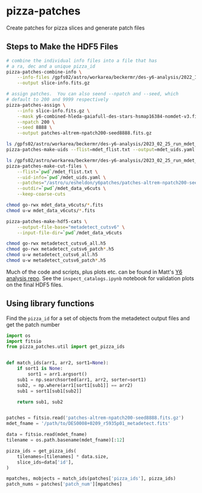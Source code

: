 # pizza-patches
Create patches for pizza slices and generate patch files

## Steps to Make the HDF5 Files

```bash
# combine the individual info files into a file that has
# a ra, dec and a unique pizza_id
pizza-patches-combine-info \
    --info-files /gpfs02/astro/workarea/beckermr/des-y6-analysis/2022_10_03_extract_slice_info/pz_data/*fits \
    --output slice-info.fits.gz

# assign patches.  You can also seend --npatch and --seed, which
# default to 200 and 9999 respectively
pizza-patches-assign \
    --info slice-info.fits.gz \
    --mask y6-combined-hleda-gaiafull-des-stars-hsmap16384-nomdet-v3.fits \
    --npatch 200 \
    --seed 8888 \
    --output patches-altrem-npatch200-seed8888.fits.gz

ls /gpfs02/astro/workarea/beckermr/des-y6-analysis/2023_02_25_run_mdet_nocoadd/mdet_data/*.fits > mdet_flist.txt
pizza-patches-make-uids --flist=mdet_flist.txt --output=mdet_uids.yaml --n-jobs=-1

ls /gpfs02/astro/workarea/beckermr/des-y6-analysis/2023_02_25_run_mdet_nocoadd/mdet_data/*.fits > mdet_flist.txt
pizza-patches-make-cut-files \
    --flist=`pwd`/mdet_flist.txt \
    --uid-info=`pwd`/mdet_uids.yaml \
    --patches="/astro/u/esheldon/y6patches/patches-altrem-npatch200-seed8888.fits.gz" \
    --outdir=`pwd`/mdet_data_v6cuts \
    --keep-coarse-cuts

chmod go-rwx mdet_data_v6cuts/*.fits
chmod u-w mdet_data_v6cuts/*.fits

pizza-patches-make-hdf5-cats \
    --output-file-base="metadetect_cutsv6" \
    --input-file-dir=`pwd`/mdet_data_v6cuts

chmod go-rwx metadetect_cutsv6_all.h5
chmod go-rwx metadetect_cutsv6_patch*.h5
chmod u-w metadetect_cutsv6_all.h5
chmod u-w metadetect_cutsv6_patch*.h5
```

Much of the code and scripts, plus plots etc. can be found in Matt's [Y6 analysis repo](https://github.com/beckermr/des-y6-analysis/tree/main/2023_12_21_v6cuts_hdf5cat). See the `inspect_catalogs.ipynb` notebook for validation plots
on the final HDF5 files.

## Using library functions

Find the `pizza_id` for a set of objects from the metadetect
output files and get the patch number

```python
import os
import fitsio
from pizza_patches.util import get_pizza_ids


def match_ids(arr1, arr2, sort1=None):
    if sort1 is None:
        sort1 = arr1.argsort()
    sub1 = np.searchsorted(arr1, arr2, sorter=sort1)
    sub2, = np.where(arr1[sort1[sub1]] == arr2)
    sub1 = sort1[sub1[sub2]]

    return sub1, sub2


patches = fitsio.read('patches-altrem-npatch200-seed8888.fits.gz')
mdet_fname = '/path/to/DES0008+0209_r5935p01_metadetect.fits'

data = fitsio.read(mdet_fname)
tilename = os.path.basename(mdet_fname)[:12]

pizza_ids = get_pizza_ids(
    tilenames=[tilenames] * data.size,
    slice_ids=data['id'],
)

mpatches, mobjects = match_ids(patches['pizza_ids'], pizza_ids)
patch_nums = patches['patch_num'][mpatches]
```
